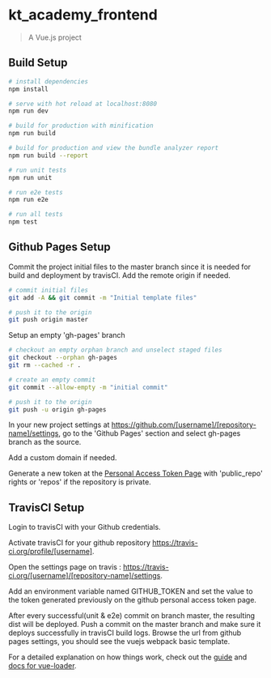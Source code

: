 # kt_academy_frontend

> A Vue.js project

## Build Setup

``` bash
# install dependencies
npm install

# serve with hot reload at localhost:8080
npm run dev

# build for production with minification
npm run build

# build for production and view the bundle analyzer report
npm run build --report

# run unit tests
npm run unit

# run e2e tests
npm run e2e

# run all tests
npm test
```

## Github Pages Setup
Commit the project initial files to the master branch since it is needed for build and deployment by travisCI. Add the remote origin if needed.
``` bash
# commit initial files
git add -A && git commit -m "Initial template files"

# push it to the origin
git push origin master
```
Setup an empty 'gh-pages' branch
``` bash
# checkout an empty orphan branch and unselect staged files
git checkout --orphan gh-pages
git rm --cached -r .

# create an empty commit
git commit --allow-empty -m "initial commit"

# push it to the origin
git push -u origin gh-pages
```

In your new project settings at https://github.com/[username]/[repository-name]/settings, go to the 'Github Pages' section and select gh-pages branch as the source.

Add a custom domain if needed.

Generate a new token at the [Personal Access Token Page](https://github.com/settings/tokens) with 'public_repo' rights or 'repos' if the repository is private.

## TravisCI Setup

Login to travisCI with your Github credentials.

Activate travisCI for your github repository https://travis-ci.org/profile/[username].

Open the settings page on travis : https://travis-ci.org/[username]/[repository-name]/settings.

Add an environment variable named GITHUB_TOKEN and set the value to the token generated previously on the github personal access token page.

After every successful(unit & e2e) commit on branch master, the resulting dist will be deployed. Push a commit on the master branch and make sure it deploys successfully in travisCI build logs.
Browse the url from github pages settings, you should see the vuejs webpack basic template.

For a detailed explanation on how things work, check out the [guide](http://vuejs-templates.github.io/webpack/) and [docs for vue-loader](http://vuejs.github.io/vue-loader).
